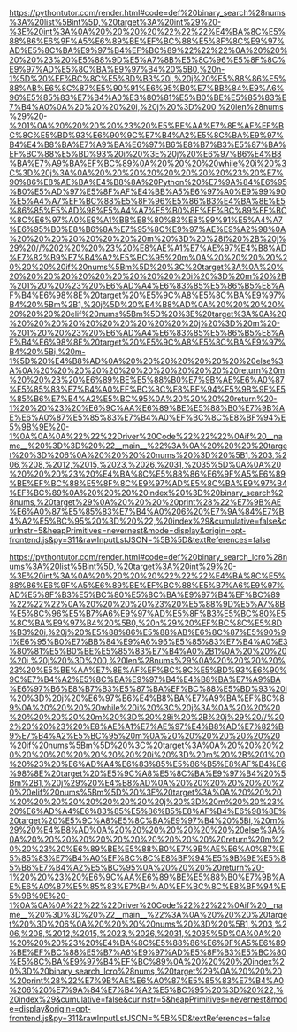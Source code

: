 <!--
    File: binary_search.md
    Created Time: 2024-01-05
    Author: krahets (krahets@163.com)
--->

<!-- [file]{binary_search}-[class]{}-[func]{binary_search} -->
<https://pythontutor.com/render.html#code=def%20binary_search%28nums%3A%20list%5Bint%5D,%20target%3A%20int%29%20-%3E%20int%3A%0A%20%20%20%20%22%22%22%E4%BA%8C%E5%88%86%E6%9F%A5%E6%89%BE%EF%BC%88%E5%8F%8C%E9%97%AD%E5%8C%BA%E9%97%B4%EF%BC%89%22%22%22%0A%20%20%20%20%23%20%E5%88%9D%E5%A7%8B%E5%8C%96%E5%8F%8C%E9%97%AD%E5%8C%BA%E9%97%B4%20%5B0,%20n-1%5D%20%EF%BC%8C%E5%8D%B3%20i,%20j%20%E5%88%86%E5%88%AB%E6%8C%87%E5%90%91%E6%95%B0%E7%BB%84%E9%A6%96%E5%85%83%E7%B4%A0%E3%80%81%E5%B0%BE%E5%85%83%E7%B4%A0%0A%20%20%20%20i,%20j%20%3D%200,%20len%28nums%29%20-%201%0A%20%20%20%20%23%20%E5%BE%AA%E7%8E%AF%EF%BC%8C%E5%BD%93%E6%90%9C%E7%B4%A2%E5%8C%BA%E9%97%B4%E4%B8%BA%E7%A9%BA%E6%97%B6%E8%B7%B3%E5%87%BA%EF%BC%88%E5%BD%93%20i%20%3E%20j%20%E6%97%B6%E4%B8%BA%E7%A9%BA%EF%BC%89%0A%20%20%20%20while%20i%20%3C%3D%20j%3A%0A%20%20%20%20%20%20%20%20%23%20%E7%90%86%E8%AE%BA%E4%B8%8A%20Python%20%E7%9A%84%E6%95%B0%E5%AD%97%E5%8F%AF%E4%BB%A5%E6%97%A0%E9%99%90%E5%A4%A7%EF%BC%88%E5%8F%96%E5%86%B3%E4%BA%8E%E5%86%85%E5%AD%98%E5%A4%A7%E5%B0%8F%EF%BC%89%EF%BC%8C%E6%97%A0%E9%A1%BB%E8%80%83%E8%99%91%E5%A4%A7%E6%95%B0%E8%B6%8A%E7%95%8C%E9%97%AE%E9%A2%98%0A%20%20%20%20%20%20%20%20m%20%3D%20%28i%20%2B%20j%29%20//%202%20%20%23%20%E8%AE%A1%E7%AE%97%E4%B8%AD%E7%82%B9%E7%B4%A2%E5%BC%95%20m%0A%20%20%20%20%20%20%20%20if%20nums%5Bm%5D%20%3C%20target%3A%0A%20%20%20%20%20%20%20%20%20%20%20%20i%20%3D%20m%20%2B%201%20%20%23%20%E6%AD%A4%E6%83%85%E5%86%B5%E8%AF%B4%E6%98%8E%20target%20%E5%9C%A8%E5%8C%BA%E9%97%B4%20%5Bm%2B1,%20j%5D%20%E4%B8%AD%0A%20%20%20%20%20%20%20%20elif%20nums%5Bm%5D%20%3E%20target%3A%0A%20%20%20%20%20%20%20%20%20%20%20%20j%20%3D%20m%20-%201%20%20%23%20%E6%AD%A4%E6%83%85%E5%86%B5%E8%AF%B4%E6%98%8E%20target%20%E5%9C%A8%E5%8C%BA%E9%97%B4%20%5Bi,%20m-1%5D%20%E4%B8%AD%0A%20%20%20%20%20%20%20%20else%3A%0A%20%20%20%20%20%20%20%20%20%20%20%20return%20m%20%20%23%20%E6%89%BE%E5%88%B0%E7%9B%AE%E6%A0%87%E5%85%83%E7%B4%A0%EF%BC%8C%E8%BF%94%E5%9B%9E%E5%85%B6%E7%B4%A2%E5%BC%95%0A%20%20%20%20return%20-1%20%20%23%20%E6%9C%AA%E6%89%BE%E5%88%B0%E7%9B%AE%E6%A0%87%E5%85%83%E7%B4%A0%EF%BC%8C%E8%BF%94%E5%9B%9E%20-1%0A%0A%0A%22%22%22Driver%20Code%22%22%22%0Aif%20__name__%20%3D%3D%20%22__main__%22%3A%0A%20%20%20%20target%20%3D%206%0A%20%20%20%20nums%20%3D%20%5B1,%203,%206,%208,%2012,%2015,%2023,%2026,%2031,%2035%5D%0A%0A%20%20%20%20%23%20%E4%BA%8C%E5%88%86%E6%9F%A5%E6%89%BE%EF%BC%88%E5%8F%8C%E9%97%AD%E5%8C%BA%E9%97%B4%EF%BC%89%0A%20%20%20%20index%20%3D%20binary_search%28nums,%20target%29%0A%20%20%20%20print%28%22%E7%9B%AE%E6%A0%87%E5%85%83%E7%B4%A0%206%20%E7%9A%84%E7%B4%A2%E5%BC%95%20%3D%20%22,%20index%29&cumulative=false&curInstr=5&heapPrimitives=nevernest&mode=display&origin=opt-frontend.js&py=311&rawInputLstJSON=%5B%5D&textReferences=false>

<!-- [file]{binary_search}-[class]{}-[func]{binary_search_lcro} -->
<https://pythontutor.com/render.html#code=def%20binary_search_lcro%28nums%3A%20list%5Bint%5D,%20target%3A%20int%29%20-%3E%20int%3A%0A%20%20%20%20%22%22%22%E4%BA%8C%E5%88%86%E6%9F%A5%E6%89%BE%EF%BC%88%E5%B7%A6%E9%97%AD%E5%8F%B3%E5%BC%80%E5%8C%BA%E9%97%B4%EF%BC%89%22%22%22%0A%20%20%20%20%23%20%E5%88%9D%E5%A7%8B%E5%8C%96%E5%B7%A6%E9%97%AD%E5%8F%B3%E5%BC%80%E5%8C%BA%E9%97%B4%20%5B0,%20n%29%20%EF%BC%8C%E5%8D%B3%20i,%20j%20%E5%88%86%E5%88%AB%E6%8C%87%E5%90%91%E6%95%B0%E7%BB%84%E9%A6%96%E5%85%83%E7%B4%A0%E3%80%81%E5%B0%BE%E5%85%83%E7%B4%A0%2B1%0A%20%20%20%20i,%20j%20%3D%200,%20len%28nums%29%0A%20%20%20%20%23%20%E5%BE%AA%E7%8E%AF%EF%BC%8C%E5%BD%93%E6%90%9C%E7%B4%A2%E5%8C%BA%E9%97%B4%E4%B8%BA%E7%A9%BA%E6%97%B6%E8%B7%B3%E5%87%BA%EF%BC%88%E5%BD%93%20i%20%3D%20j%20%E6%97%B6%E4%B8%BA%E7%A9%BA%EF%BC%89%0A%20%20%20%20while%20i%20%3C%20j%3A%0A%20%20%20%20%20%20%20%20m%20%3D%20%28i%20%2B%20j%29%20//%202%20%20%23%20%E8%AE%A1%E7%AE%97%E4%B8%AD%E7%82%B9%E7%B4%A2%E5%BC%95%20m%0A%20%20%20%20%20%20%20%20if%20nums%5Bm%5D%20%3C%20target%3A%0A%20%20%20%20%20%20%20%20%20%20%20%20i%20%3D%20m%20%2B%201%20%20%23%20%E6%AD%A4%E6%83%85%E5%86%B5%E8%AF%B4%E6%98%8E%20target%20%E5%9C%A8%E5%8C%BA%E9%97%B4%20%5Bm%2B1,%20j%29%20%E4%B8%AD%0A%20%20%20%20%20%20%20%20elif%20nums%5Bm%5D%20%3E%20target%3A%0A%20%20%20%20%20%20%20%20%20%20%20%20j%20%3D%20m%20%20%23%20%E6%AD%A4%E6%83%85%E5%86%B5%E8%AF%B4%E6%98%8E%20target%20%E5%9C%A8%E5%8C%BA%E9%97%B4%20%5Bi,%20m%29%20%E4%B8%AD%0A%20%20%20%20%20%20%20%20else%3A%0A%20%20%20%20%20%20%20%20%20%20%20%20return%20m%20%20%23%20%E6%89%BE%E5%88%B0%E7%9B%AE%E6%A0%87%E5%85%83%E7%B4%A0%EF%BC%8C%E8%BF%94%E5%9B%9E%E5%85%B6%E7%B4%A2%E5%BC%95%0A%20%20%20%20return%20-1%20%20%23%20%E6%9C%AA%E6%89%BE%E5%88%B0%E7%9B%AE%E6%A0%87%E5%85%83%E7%B4%A0%EF%BC%8C%E8%BF%94%E5%9B%9E%20-1%0A%0A%0A%22%22%22Driver%20Code%22%22%22%0Aif%20__name__%20%3D%3D%20%22__main__%22%3A%0A%20%20%20%20target%20%3D%206%0A%20%20%20%20nums%20%3D%20%5B1,%203,%206,%208,%2012,%2015,%2023,%2026,%2031,%2035%5D%0A%0A%20%20%20%20%23%20%E4%BA%8C%E5%88%86%E6%9F%A5%E6%89%BE%EF%BC%88%E5%B7%A6%E9%97%AD%E5%8F%B3%E5%BC%80%E5%8C%BA%E9%97%B4%EF%BC%89%0A%20%20%20%20index%20%3D%20binary_search_lcro%28nums,%20target%29%0A%20%20%20%20print%28%22%E7%9B%AE%E6%A0%87%E5%85%83%E7%B4%A0%206%20%E7%9A%84%E7%B4%A2%E5%BC%95%20%3D%20%22,%20index%29&cumulative=false&curInstr=5&heapPrimitives=nevernest&mode=display&origin=opt-frontend.js&py=311&rawInputLstJSON=%5B%5D&textReferences=false>
